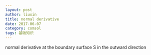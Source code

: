 ```yaml
---
layout: post
author: liuxin
title: normal derivative 
date: 2017-06-07
category: comsol
tags: 基础知识
---
```


normal derivative at the boundary surface S in the outward direction
![]()


